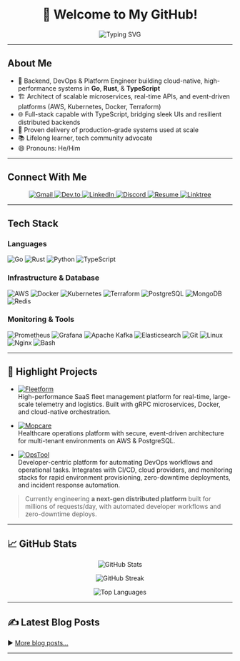 
<h1 align="center">👋 Welcome to My GitHub!</h1>

<p align="center">
  <img src="https://readme-typing-svg.demolab.com?font=Raleway&weight=700&size=26&pause=1000&color=00BFAE&center=true&vCenter=true&width=700&lines=Backend+Engineer+%7C+DevOps+%7C+Platform+Specialist;Building+Cloud-Native,+High-Performance+Systems!" alt="Typing SVG" />
</p>

---

## About Me

- 🔭 Backend, DevOps & Platform Engineer building cloud-native, high-performance systems in **Go**, **Rust**, & **TypeScript**
- 🏗️ Architect of scalable microservices, real-time APIs, and event-driven platforms (AWS, Kubernetes, Docker, Terraform)
- 🌐 Full-stack capable with TypeScript, bridging sleek UIs and resilient distributed backends
- 🚀 Proven delivery of production-grade systems used at scale
- 📚 Lifelong learner, tech community advocate
- 😄 Pronouns: He/Him

---

## Connect With Me

<p align="center">
  <a href="mailto:ajayioba2000@gmail.com" target="_blank">
    <img src="https://img.shields.io/badge/Email-D14836?style=for-the-badge&logo=gmail&logoColor=white" alt="Gmail"/>
  </a>
  <a href="https://dev.to/obeej" target="_blank">
    <img src="https://img.shields.io/badge/Dev.to-%23000000.svg?style=for-the-badge&logo=devdotto&logoColor=white" alt="Dev.to"/>
  </a>
  <a href="https://www.linkedin.com/in/obanijesuajayi" target="_blank">
    <img src="https://img.shields.io/badge/LinkedIn-%230077B5?style=for-the-badge&logo=linkedin&logoColor=white" alt="LinkedIn"/>
  </a>
  <a href="https://discord.gg/@Obeej" target="_blank">
    <img src="https://img.shields.io/badge/Discord-%237289DA?style=for-the-badge&logo=discord&logoColor=white" alt="Discord"/>
  </a>
  <a href="https://acrobat.adobe.com/id/urn:aaid:sc:EU:96740098-e79f-48bd-a999-d945c4d6db7c" target="_blank">
    <img src="https://img.shields.io/badge/Resume-%23FF9800.svg?style=for-the-badge&logo=google-drive&logoColor=white" alt="Resume"/>
  </a>
  <a href="https://linktr.ee/obeej" target="_blank">
    <img src="https://img.shields.io/badge/Socials-%23E4405F?style=for-the-badge&logo=linktree&logoColor=white" alt="Linktree"/>
  </a>
</p>

---

## Tech Stack

### Languages
![Go](https://img.shields.io/badge/Go-00ADD8?style=flat&logo=go&logoColor=white)
![Rust](https://img.shields.io/badge/Rust-000000?style=flat&logo=rust&logoColor=white)
![Python](https://img.shields.io/badge/Python-3776AB?style=flat&logo=python&logoColor=white)
![TypeScript](https://img.shields.io/badge/TypeScript-3178C6?style=flat&logo=typescript&logoColor=white)

### Infrastructure & Database
![AWS](https://img.shields.io/badge/AWS-FF9900?style=flat&logo=amazonaws&logoColor=white)
![Docker](https://img.shields.io/badge/Docker-2496ED?style=flat&logo=docker&logoColor=white)
![Kubernetes](https://img.shields.io/badge/Kubernetes-326CE5?style=flat&logo=kubernetes&logoColor=white)
![Terraform](https://img.shields.io/badge/Terraform-844FBA?style=flat&logo=terraform&logoColor=white)
![PostgreSQL](https://img.shields.io/badge/PostgreSQL-4169E1?style=flat&logo=postgresql&logoColor=white)
![MongoDB](https://img.shields.io/badge/MongoDB-47A248?style=flat&logo=mongodb&logoColor=white)
![Redis](https://img.shields.io/badge/Redis-DC382D?style=flat&logo=redis&logoColor=white)

### Monitoring & Tools
![Prometheus](https://img.shields.io/badge/Prometheus-E6522C?style=flat&logo=prometheus&logoColor=white)
![Grafana](https://img.shields.io/badge/Grafana-F46800?style=flat&logo=grafana&logoColor=white)
![Apache Kafka](https://img.shields.io/badge/Apache_Kafka-231F20?style=flat&logo=apachekafka&logoColor=white)
![Elasticsearch](https://img.shields.io/badge/Elasticsearch-005571?style=flat&logo=elasticsearch&logoColor=white)
![Git](https://img.shields.io/badge/Git-F05032?style=flat&logo=git&logoColor=white)
![Linux](https://img.shields.io/badge/Linux-FCC624?style=flat&logo=linux&logoColor=black)
![Nginx](https://img.shields.io/badge/Nginx-009639?style=flat&logo=nginx&logoColor=white)
![Bash](https://img.shields.io/badge/Bash-4EAA25?style=flat&logo=gnubash&logoColor=white)

---

## 🚀 Highlight Projects

- [![Fleetform](https://img.shields.io/badge/Fleetform-00BFAE?style=for-the-badge&logo=docker&logoColor=white)](https://github.com/ObeeJ/fleetform)  
  High-performance SaaS fleet management platform for real-time, large-scale telemetry and logistics. Built with gRPC microservices, Docker, and cloud-native orchestration.

- [![Mopcare](https://img.shields.io/badge/Mopcare-1976D2?style=for-the-badge&logo=aws&logoColor=white)](https://github.com/ObeeJ/mopcare)  
  Healthcare operations platform with secure, event-driven architecture for multi-tenant environments on AWS & PostgreSQL.

- [![OpsTool](https://img.shields.io/badge/OpsTool-FF9800?style=for-the-badge&logo=linux&logoColor=white)](https://github.com/ObeeJ/opstool)  
  Developer-centric platform for automating DevOps workflows and operational tasks. Integrates with CI/CD, cloud providers, and monitoring stacks for rapid environment provisioning, zero-downtime deployments, and incident response automation.

> Currently engineering **a next-gen distributed platform** built for millions of requests/day, with automated developer workflows and zero-downtime deploys.

---

## 📈 GitHub Stats

<p align="center">
  <img src="https://github-readme-stats.vercel.app/api?username=ObeeJ&show_icons=true&theme=radical" alt="GitHub Stats" />
</p>
<p align="center">
  <img src="https://github-readme-streak-stats.herokuapp.com/?user=ObeeJ&theme=radical" alt="GitHub Streak" />
</p>
<p align="center">
  <img src="https://github-readme-stats.vercel.app/api/top-langs/?username=ObeeJ&layout=compact&theme=radical" alt="Top Languages" />
</p>

---

## ✍️ Latest Blog Posts

<!-- BLOG-POST-LIST:START -->
<!-- BLOG-POST-LIST:END -->
▶️ [More blog posts...](https://dev.to/obeej)

---

<!---
ObeeJ/ObeeJ is a ✨ special ✨ repository because its `README.md` (this file) appears on your GitHub profile.
You can click the Preview link to take a look at your changes.
--->

